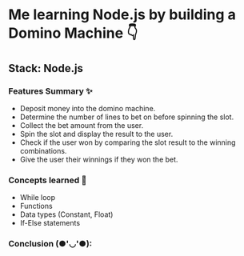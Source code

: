 # Me learning Node.js by building a Domino Machine 👇

## Stack: Node.js 

### Features Summary ✨
-   Deposit money into the domino machine.
-   Determine the number of lines to bet on before spinning the slot.
-   Collect the bet amount from the user.
-   Spin the slot and display the result to the user.
-   Check if the user won by comparing the slot result to the winning combinations.
-   Give the user their winnings if they won the bet.

### Concepts learned 🧠
- While loop
- Functions
- Data types (Constant, Float)
- If-Else statements

### Conclusion (●'◡'●):